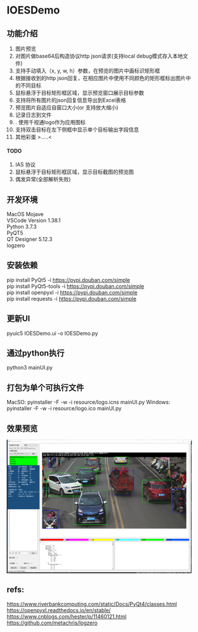 # IOESDemo
## 功能介绍
1. 图片预览
2. 对图片做base64后构造协议http json请求(支持local debug模式存入本地文件)
3. 支持手动填入（x, y, w, h）参数，在预览的图片中画标识矩形框
4. 根据接收到的http json回复，在相应图片中使用不同颜色的矩形框标出图片中的不同目标
5. 鼠标悬浮于目标矩形框区域，显示预览窗口展示目标参数
6. 支持将所有图片的json回复信息导出到Excel表格
7. 预览图片自适应自窗口大小(or 支持放大缩小)
8. 记录日志到文件
9. . 使用千视通logo作为应用图标
10. 支持双击目标在左下侧框中显示单个目标输出字段信息
11. 其他彩蛋 >.....<

#### TODO
1. IAS 协议
2. 鼠标悬浮于目标矩形框区域，显示目标截图的预览图
3. 偶发异常(全部解析失败)

## 开发环境
MacOS Mojave    
VSCode Version 1.38.1      
Python 3.7.3    
PyQT5  
QT Designer 5.12.3  
logzero 

## 安装依赖
pip install PyQt5 -i https://pypi.douban.com/simple   
pip install PyQt5-tools -i https://pypi.douban.com/simple   
pip install openpyxl -i https://pypi.douban.com/simple  
pip install requests -i https://pypi.douban.com/simple  

## 更新UI
pyuic5 IOESDemo.ui -o IOESDemo.py

## 通过python执行
python3 mainUI.py

## 打包为单个可执行文件
MacSO: pyinstaller -F -w -i resource/logo.icns mainUI.py
Windows: pyinstaller -F -w -i resource/logo.ico mainUI.py
## 效果预览
![](resource/demo_osx.png)

## refs:
https://www.riverbankcomputing.com/static/Docs/PyQt4/classes.html   
https://openpyxl.readthedocs.io/en/stable/  
https://www.cnblogs.com/hester/p/11460121.html  
https://github.com/metachris/logzero    
